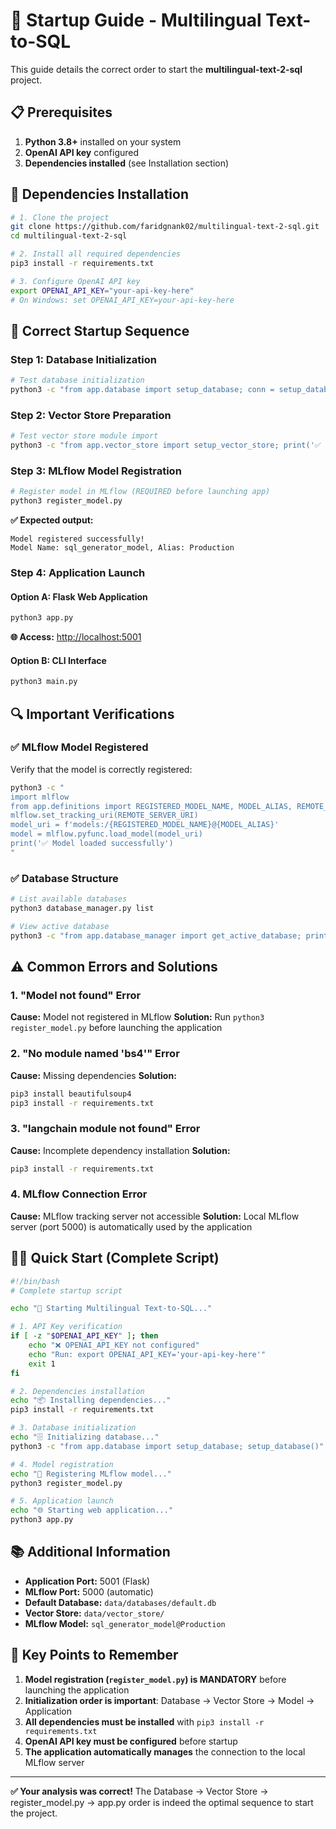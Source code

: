 # 🚀 Startup Guide - Multilingual Text-to-SQL

This guide details the correct order to start the **multilingual-text-2-sql** project.

## 📋 Prerequisites

1. **Python 3.8+** installed on your system
2. **OpenAI API key** configured
3. **Dependencies installed** (see Installation section)

## 🔧 Dependencies Installation

```bash
# 1. Clone the project
git clone https://github.com/faridgnank02/multilingual-text-2-sql.git
cd multilingual-text-2-sql

# 2. Install all required dependencies
pip3 install -r requirements.txt

# 3. Configure OpenAI API key
export OPENAI_API_KEY="your-api-key-here"
# On Windows: set OPENAI_API_KEY=your-api-key-here
```

## 🚦 Correct Startup Sequence

### Step 1: Database Initialization
```bash
# Test database initialization
python3 -c "from app.database import setup_database; conn = setup_database(); print('✅ Database ready'); conn.close()"
```

### Step 2: Vector Store Preparation
```bash
# Test vector store module import
python3 -c "from app.vector_store import setup_vector_store; print('✅ Vector store module ready')"
```

### Step 3: MLflow Model Registration
```bash
# Register model in MLflow (REQUIRED before launching app)
python3 register_model.py
```
**✅ Expected output:**
```
Model registered successfully!
Model Name: sql_generator_model, Alias: Production
```

### Step 4: Application Launch

#### Option A: Flask Web Application
```bash
python3 app.py
```
**🌐 Access:** [http://localhost:5001](http://localhost:5001)

#### Option B: CLI Interface
```bash
python3 main.py
```

## 🔍 Important Verifications

### ✅ MLflow Model Registered
Verify that the model is correctly registered:
```bash
python3 -c "
import mlflow
from app.definitions import REGISTERED_MODEL_NAME, MODEL_ALIAS, REMOTE_SERVER_URI
mlflow.set_tracking_uri(REMOTE_SERVER_URI)
model_uri = f'models:/{REGISTERED_MODEL_NAME}@{MODEL_ALIAS}'
model = mlflow.pyfunc.load_model(model_uri)
print('✅ Model loaded successfully')
"
```

### ✅ Database Structure
```bash
# List available databases
python3 database_manager.py list

# View active database
python3 -c "from app.database_manager import get_active_database; print(f'Active DB: {get_active_database()}')"
```

## ⚠️ Common Errors and Solutions

### 1. "Model not found" Error
**Cause:** Model not registered in MLflow
**Solution:** Run `python3 register_model.py` before launching the application

### 2. "No module named 'bs4'" Error
**Cause:** Missing dependencies
**Solution:** 
```bash
pip3 install beautifulsoup4
pip3 install -r requirements.txt
```

### 3. "langchain module not found" Error
**Cause:** Incomplete dependency installation
**Solution:** 
```bash
pip3 install -r requirements.txt
```

### 4. MLflow Connection Error
**Cause:** MLflow tracking server not accessible
**Solution:** Local MLflow server (port 5000) is automatically used by the application

## 🏃‍♂️ Quick Start (Complete Script)

```bash
#!/bin/bash
# Complete startup script

echo "🚀 Starting Multilingual Text-to-SQL..."

# 1. API Key verification
if [ -z "$OPENAI_API_KEY" ]; then
    echo "❌ OPENAI_API_KEY not configured"
    echo "Run: export OPENAI_API_KEY='your-api-key-here'"
    exit 1
fi

# 2. Dependencies installation
echo "📦 Installing dependencies..."
pip3 install -r requirements.txt

# 3. Database initialization
echo "🗄️ Initializing database..."
python3 -c "from app.database import setup_database; setup_database()"

# 4. Model registration
echo "🤖 Registering MLflow model..."
python3 register_model.py

# 5. Application launch
echo "🌐 Starting web application..."
python3 app.py
```

## 📚 Additional Information

- **Application Port:** 5001 (Flask)
- **MLflow Port:** 5000 (automatic)
- **Default Database:** `data/databases/default.db`
- **Vector Store:** `data/vector_store/`
- **MLflow Model:** `sql_generator_model@Production`

## 🎯 Key Points to Remember

1. **Model registration (`register_model.py`) is MANDATORY** before launching the application
2. **Initialization order is important**: Database → Vector Store → Model → Application
3. **All dependencies must be installed** with `pip3 install -r requirements.txt`
4. **OpenAI API key must be configured** before startup
5. **The application automatically manages** the connection to the local MLflow server

---
**✅ Your analysis was correct!** The Database → Vector Store → register_model.py → app.py order is indeed the optimal sequence to start the project.